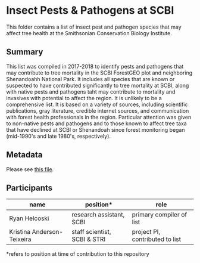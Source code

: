 # Insect Pests & Pathogens at SCBI
This folder contains a list of insect pest and pathogen species that may affect tree health at the Smithsonian Conservation Biology Institute.

## Summary
This list was compiled in 2017-2018 to identify pests and pathogens that may contribute to tree mortality in the SCBI ForestGEO plot and neighboring Shenandoahh National Park. It includes all species that are known or suspected to have contributed significantly to tree mortality at SCBI, along with native pests and pathogens taht may contribute to mortality and invasives with potential to affect the region. It is unlikely to be a comprehensive list. It is based on a variety of sources, including scientific publications, gray literature, credible internet sources, and communication with forest health professionals in the region. Particular attention was given to non-native pests and pathogens and to those known to affect tree taxa that have declined at SCBI or Shenandoah since forest monitoring began (mid-1990's and late 1980's, respectively). 

## Metadata
Please see [this file](https://github.com/EcoClimLab/SCBI-ForestGEO-Data/blob/master/species_lists/insect_pests_pathogens/pest_pathogens%20metadata.csv).


## Participants
| name | position* | role |
| -----| ---- | ---- |
| Ryan Helcoski | research assistant, SCBI | primary compiler of list |
| Kristina Anderson-Teixeira | staff scientist, SCBI & STRI | project PI, contributed to list |

*refers to position at time of contribution to this repository




